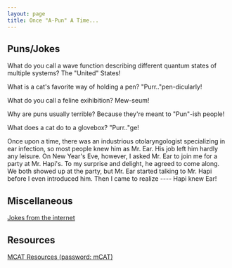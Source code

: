 ```yaml
---
layout: page
title: Once "A-Pun" A Time... 
---
```


## Puns/Jokes

What do you call a wave function describing different quantum states of multiple systems?
The "United" States! 

What is a cat's favorite way of holding a pen?
"Purr.."pen-dicularly!

What do you call a feline exihibition?
Mew-seum!

Why are puns usually terrible?
Because they're meant to "Pun"-ish people!

What does a cat do to a glovebox?
"Purr.."ge!

Once upon a time, there was an industrious otolaryngologist specializing in ear infection, so most people knew him as Mr. Ear. His job left him hardly any leisure. On New Year's Eve, however, I asked Mr. Ear to join me for a party at Mr. Hapi's. To my surprise and delight, he agreed to come along. 
We both showed up at the party, but Mr. Ear started talking to Mr. Hapi before I even introduced him. Then I came to realize ----
Hapi knew Ear!


## Miscellaneous

<a href="http://www.rinkworks.com/jokes/">Jokes from the internet </a>

## Resources 

<a href="http://www.kaptest.com/myhome.jhtml">MCAT Resources (password: mCAT) </a>


